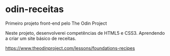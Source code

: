 # odin-receitas
Primeiro projeto front-end pelo The Odin Project

Neste projeto, desenvolverei competências de HTML5 e CSS3. Aprendendo a criar
um site básico de receitas.

https://www.theodinproject.com/lessons/foundations-recipes
